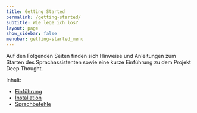 ```yaml
---
title: Getting Started
permalink: /getting-started/
subtitle: Wie lege ich los?
layout: page
show_sidebar: false
menubar: getting-started_menu
---
```


Auf den Folgenden Seiten finden sich Hinweise und Anleitungen zum Starten des Sprachassistenten sowie eine kurze 
Einführung zu dem Projekt Deep Thought.

Inhalt:
* [Einführung](/getting-started/introduction)
* [Installation](/getting-started/installation)
* [Sprachbefehle](/getting-started/voice-commands)